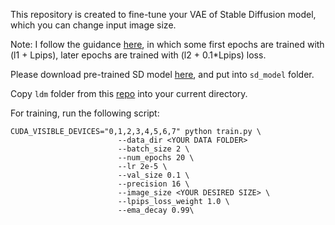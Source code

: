 This repository is created to fine-tune your VAE of Stable Diffusion model, which you can change input image size.

Note: I follow the guidance [here](https://huggingface.co/stabilityai/sd-vae-ft-mse-original/blob/main/README.md), in which some first epochs are trained with (l1 + Lpips), later epochs are trained with (l2 + 0.1*Lpips) loss.

Please download pre-trained SD model [here](https://huggingface.co/runwayml/stable-diffusion-v1-5/blob/main/v1-5-pruned.ckpt), and put into `sd_model` folder.

Copy `ldm` folder from this [repo](https://github.com/lllyasviel/ControlNet/tree/main?tab=readme-ov-file) into your current directory.


For training, run the following script:

```
CUDA_VISIBLE_DEVICES="0,1,2,3,4,5,6,7" python train.py \
						--data_dir <YOUR DATA FOLDER>
						--batch_size 2 \
						--num_epochs 20 \
						--lr 2e-5 \
                        --val_size 0.1 \
						--precision 16 \
						--image_size <YOUR DESIRED SIZE> \
						--lpips_loss_weight 1.0 \
						--ema_decay 0.99\
```